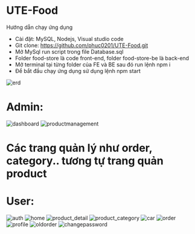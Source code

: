 # UTE-Food
Hướng dẫn chạy ứng dụng
- Cài đặt: MySQL, Nodejs, Visual studio code
- Git clone: https://github.com/phuc0201/UTE-Food.git
- Mở MySql run script trong file Database.sql
- Folder food-store là code front-end, folder food-store-be là back-end
- Mở terminal tại từng folder của FE và BE sau đó run lệnh npm i
- Để bắt đầu chạy ứng dụng sử dụng lệnh npm start

![erd](https://github.com/phuc0201/UTE-Food/assets/96382380/bf4897e7-c95d-45f4-9211-413626d39ba2)
# Admin:
![dashboard](https://github.com/phuc0201/UTE-Food/assets/96382380/a93f3b60-590a-49ef-94c3-71a13d50caa8)
![productmanagement](https://github.com/phuc0201/UTE-Food/assets/96382380/8e0dfc03-1476-4736-aaa5-1ad5631459fa)
# Các trang quản lý như order, category.. tương tự trang quản product
# User:
![auth](https://github.com/phuc0201/UTE-Food/assets/96382380/1b991a68-3424-4a4d-81fa-90b63b56023b)
![home](https://github.com/phuc0201/UTE-Food/assets/96382380/21f1cb7f-0ec4-49ca-a306-4eaca0a52693)
![product_detail](https://github.com/phuc0201/UTE-Food/assets/96382380/97226195-9ab6-4f61-9a92-8c9459b913e8)
![product_category](https://github.com/phuc0201/UTE-Food/assets/96382380/05b51d48-fa47-4923-9f3b-2d2fbffe9323)
![car](https://github.com/phuc0201/UTE-Food/assets/96382380/f0a18d26-2d56-4652-8ffd-042d3fb27c89)
![order](https://github.com/phuc0201/UTE-Food/assets/96382380/1132c08b-95a7-4ce9-97a8-af8fff4d2d92)
![profile](https://github.com/phuc0201/UTE-Food/assets/96382380/6f095939-d11e-49c8-aa16-80540bc27c40)
![oldorder](https://github.com/phuc0201/UTE-Food/assets/96382380/24872c61-e25c-49e7-ac5d-9f3423ef8227)
![changepassword](https://github.com/phuc0201/UTE-Food/assets/96382380/b4f5d89a-1cdb-4157-b02a-10b5f3c8c79f)


